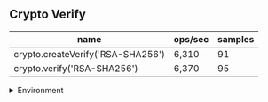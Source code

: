 ## Crypto Verify

|name|ops/sec|samples|
|-|-|-|
|crypto.createVerify('RSA-SHA256')|6,310|91|
|crypto.verify('RSA-SHA256')|6,370|95|


<details>
<summary>Environment</summary>

* __Machine:__ linux x64 | 4 vCPUs | 15.6GB Mem
* __Run:__ Tue Mar 12 2024 18:38:12 GMT+0000 (Coordinated Universal Time)
</details>

<!--
{"environment":{"platform":"linux","arch":"x64","cpus":4,"totalMemory":15.606491088867188},"benchmarks":[{"name":"crypto.createVerify('RSA-SHA256')","opsSec":6309.907165210871,"samples":4},{"name":"crypto.verify('RSA-SHA256')","opsSec":6370.371991083844,"samples":4}]}-->
